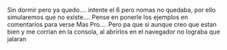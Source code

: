 Sin dormir pero ya quedo.... intente el 6 pero nomas no quedaba, por ello simularemos que no existe....
Pense en ponerle los ejemplos en comentarios para verse Mas Pro.... Pero pa que si aunque creo que estan bien y me corrian en la consola, al abrirlos en el navegador no lograba que jalaran
